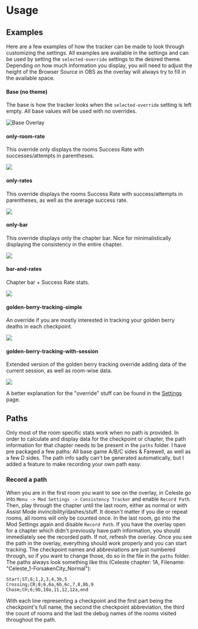 # Usage

## Examples

Here are a few examples of how the tracker can be made to look through customizing the settings. All examples are available in the settings and can be used by setting the `selected-override` settings to the desired theme.  Depending on how much information you display, you will need to adjust the height of the Browser Source in OBS as the overlay will always try to fill in the available space.

#### Base (no theme)

The base is how the tracker looks when the `selected-override` setting is left empty. All base values will be used with no overrides.

![Base Overlay](https://gbt.vi-home.de/src/img/tracker/base.png)

#### only-room-rate

This override only displays the rooms Success Rate with successes/attempts in parentheses.

![](https://gbt.vi-home.de/src/img/tracker/only-room-rate.png)

#### only-rates

This override displays the rooms Success Rate with success/attempts in parentheses, as well as the average success rate.

![](https://gbt.vi-home.de/src/img/tracker/only-rates.png)

#### only-bar

This override displays only the chapter bar. Nice for minimalistically displaying the consistency in the entire chapter.

![](https://gbt.vi-home.de/src/img/tracker/only-bar-2.png)

#### bar-and-rates

Chapter bar + Success Rate stats.

![](https://gbt.vi-home.de/src/img/tracker/bar-and-rates.png)

#### golden-berry-tracking-simple

An override if you are mostly interested in tracking your golden berry deaths in each checkpoint.

![](https://gbt.vi-home.de/src/img/tracker/golden-berry-tracking-simple.png)

#### golden-berry-tracking-with-session

Extended version of the golden berry tracking override adding data of the current session, as well as room-wise data.

![](https://gbt.vi-home.de/src/img/tracker/golden-berry-tracking-session.png)

A better explanation for the "override" stuff can be found in the [Settings](/tracker-settings) page.

## Paths

Only most of the room specific stats work when no path is provided. In order to calculate and display data for the checkpoint or chapter, the path information for that chapter needs to be present in the `paths` folder. I have pre packaged a few paths: All base game A/B/C sides & Farewell, as well as a few D sides. The path info sadly can't be generated automatically, but I added a feature to make recording your own path easy.

### Record a path

When you are in the first room you want to see on the overlay, in Celeste go into `Menu -> Mod Settings -> Consistency Tracker` and enable `Record Path`. Then, play through the chapter until the last room, either as normal or with Assist Mode invincibility/dashes/stuff. It doesn't matter if you die or repeat rooms, all rooms will only be counted once. In the last room, go into the Mod Settings again and disable `Record Path`. If you have the overlay open for a chapter which didn't previously have path information, you should immediately see the recorded path. If not, refresh the overlay. Once you see the path in the overlay, everything should work properly and you can start tracking. The checkpoint names and abbreviations are just numbered through, so if you want to change those, do so in the file in the `paths` folder. The paths always look something like this (Celeste chapter: 1A, Filename: "Celeste\_1-ForsakenCity\_Normal"):

```
Start;ST;6;1,2,3,4,3b,5
Crossing;CR;8;6,6a,6b,6c,7,8,8b,9
Chasm;CH;6;9b,10a,11,12,12a,end

```

With each line representing a checkpoint and the first part being the checkpoint's full name, the second the checkpoint abbreviation, the third the count of rooms and the last the debug names of the rooms visited throughout the path.

